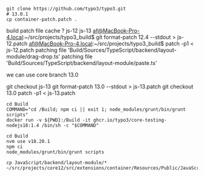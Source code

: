 
    git clone https://github.com/typo3/typo3.git
    # 13.0.1
    cp container-patch.patch .
    


build patch file
cache ?
js-12
js-13
af@MacBook-Pro-4.local:~/src/projects/typo3_build$ git format-patch  12.4 --stdout > js-12.patch
af@MacBook-Pro-4.local:~/src/projects/typo3_build$ patch -p1 < js-12.patch
patching file 'Build/Sources/TypeScript/backend/layout-module/drag-drop.ts'
patching file 'Build/Sources/TypeScript/backend/layout-module/paste.ts'




we can use core branch 13.0

git checkout js-13
git format-patch 13.0 --stdout > js-13.patch
git checkout 13.0
patch -p1 < js-13.patch



    cd Build
    COMMAND="cd /Build; npm ci || exit 1; node_modules/grunt/bin/grunt scripts"
    docker run -v ${PWD}:/Build -it ghcr.io/typo3/core-testing-nodejs18:1.4 /bin/sh -c "$COMMAND"

    cd Build
    nvm use v18.20.1
    npm ci
    node_modules/grunt/bin/grunt scripts

    cp JavaScript/backend/layout-module/* ~/src/projects/core12/src/extensions/container/Resources/Public/JavaScript/Overrides/